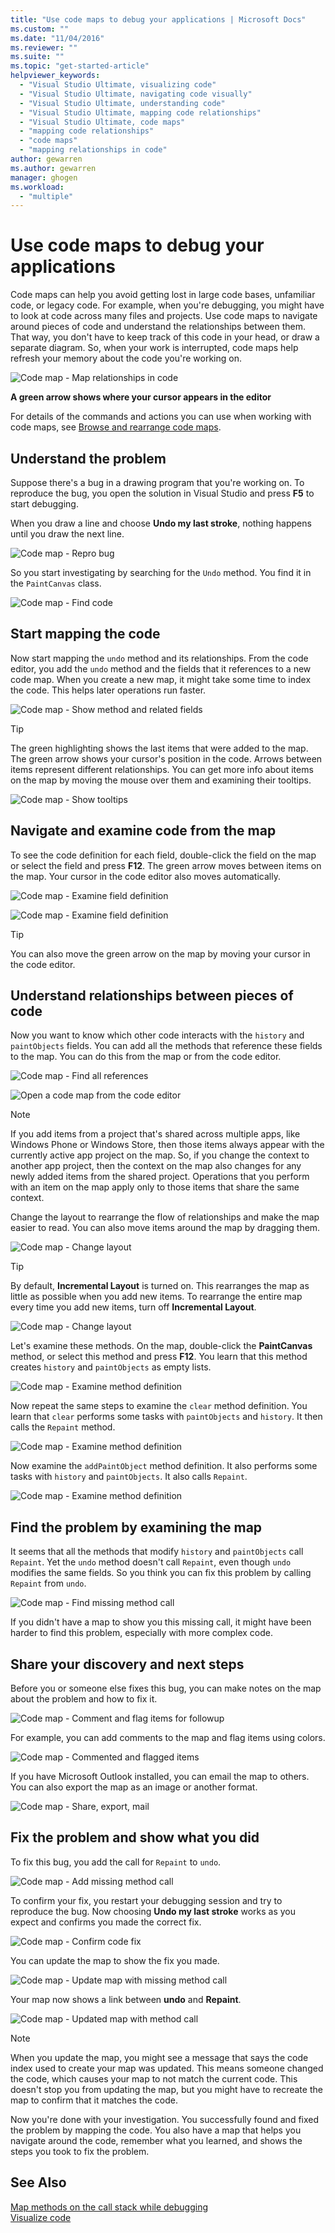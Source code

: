 ```yaml
---
title: "Use code maps to debug your applications | Microsoft Docs"
ms.custom: ""
ms.date: "11/04/2016"
ms.reviewer: ""
ms.suite: ""
ms.topic: "get-started-article"
helpviewer_keywords: 
  - "Visual Studio Ultimate, visualizing code"
  - "Visual Studio Ultimate, navigating code visually"
  - "Visual Studio Ultimate, understanding code"
  - "Visual Studio Ultimate, mapping code relationships"
  - "Visual Studio Ultimate, code maps"
  - "mapping code relationships"
  - "code maps"
  - "mapping relationships in code"
author: gewarren
ms.author: gewarren
manager: ghogen
ms.workload: 
  - "multiple"
---
```

# Use code maps to debug your applications
Code maps can help you avoid getting lost in large code bases, unfamiliar code, or legacy code. For example, when you're debugging, you might have to look at code across many files and projects. Use code maps to navigate around pieces of code and understand the relationships between them. That way, you don't have to keep track of this code in your head, or draw a separate diagram. So, when your work is interrupted, code maps help refresh your memory about the code you're working on.  
  
 ![Code map &#45; Map relationships in code](../modeling/media/codemapstoryboardpaint.png "CodeMapStoryboardPaint")  
  
 **A green arrow shows where your cursor appears in the editor**  
  
 For details of the commands and actions you can use when working with code maps, see [Browse and rearrange code maps](../modeling/browse-and-rearrange-code-maps.md).  
  
## Understand the problem  
 Suppose there's a bug in a drawing program that you're working on. To reproduce the bug, you open the solution in Visual Studio and press **F5** to start debugging.  
  
 When you draw a line and choose **Undo my last stroke**, nothing happens until you draw the next line.  
  
 ![Code map &#45; Repro bug](../modeling/media/codemapstoryboardpaint0.png "CodeMapStoryboardPaint0")  
  
 So you start investigating by searching for the `Undo` method. You find it in the `PaintCanvas` class.  
  
 ![Code map &#45; Find code](../modeling/media/codemapstoryboardpaint1.png "CodeMapStoryboardPaint1")  
  
## Start mapping the code  
 Now start mapping the `undo` method and its relationships. From the code editor, you add the `undo` method and the fields that it references to a new code map. When you create a new map, it might take some time to index the code. This helps later operations run faster.  
  
 ![Code map &#45; Show method and related fields](../modeling/media/codemapstoryboardpaint3.png "CodeMapStoryboardPaint3")  
  
> [!TIP]
>  The green highlighting shows the last items that were added to the map. The green arrow shows your cursor's position in the code. Arrows between items represent different relationships. You can get more info about items on the map by moving the mouse over them and examining their tooltips.  
  
 ![Code map &#45; Show tooltips](../modeling/media/codemapstoryboardpaint4.png "CodeMapStoryboardPaint4")  
  
## Navigate and examine code from the map  
 To see the code definition for each field, double-click the field on the map or select the field and press **F12**. The green arrow moves between items on the map. Your cursor in the code editor also moves automatically.  
  
 ![Code map &#45; Examine field definition](../modeling/media/codemapstoryboardpaint5.png "CodeMapStoryboardPaint5")  
  
 ![Code map &#45; Examine field definition](../modeling/media/codemapstoryboardpaint5a.png "CodeMapStoryboardPaint5A")  
  
> [!TIP]
>  You can also move the green arrow on the map by moving your cursor in the code editor.  
  
## Understand relationships between pieces of code  
 Now you want to know which other code interacts with the `history` and `paintObjects` fields. You can add all the methods that reference these fields to the map. You can do this from the map or from the code editor.  
  
 ![Code map &#45; Find all references](../modeling/media/codemapstoryboardpaint6.png "CodeMapStoryboardPaint6")  
  
 ![Open a code map from the code editor](../modeling/media/codemapstoryboardpaint6a.PNG "CodeMapStoryboardPaint6A")  
  
> [!NOTE]
>  If you add items from a project that's shared across multiple apps, like Windows Phone or Windows Store, then those items always appear with the currently active app project on the map. So, if you change the context to another app project, then the context on the map also changes for any newly added items from the shared project. Operations that you perform with an item on the map apply only to those items that share the same context.  
  
 Change the layout to rearrange the flow of relationships and make the map easier to read. You can also move items around the map by dragging them.  
  
 ![Code map &#45; Change layout](../modeling/media/codemapstoryboardpaint7a.png "CodeMapStoryboardPaint7A")  
  
> [!TIP]
>  By default, **Incremental Layout** is turned on. This rearranges the map as little as possible when you add new items. To rearrange the entire map every time you add new items, turn off **Incremental Layout**.  
  
 ![Code map &#45; Change layout](../modeling/media/codemapstoryboardpaint7.png "CodeMapStoryboardPaint7")  
  
 Let's examine these methods. On the map, double-click the **PaintCanvas** method, or select this method and press **F12**. You learn that this method creates `history` and `paintObjects` as empty lists.  
  
 ![Code map &#45; Examine method definition](../modeling/media/codemapstoryboardpaint8.png "CodeMapStoryboardPaint8")  
  
 Now repeat the same steps to examine the `clear` method definition. You learn that `clear` performs some tasks with `paintObjects` and `history`. It then calls the `Repaint` method.  
  
 ![Code map &#45; Examine method definition](../modeling/media/codemapstoryboardpaint9.png "CodeMapStoryboardPaint9")  
  
 Now examine the `addPaintObject` method definition. It also performs some tasks with `history` and `paintObjects`. It also calls `Repaint`.  
  
 ![Code map &#45; Examine method definition](../modeling/media/codemapstoryboardpaint10.png "CodeMapStoryboardPaint10")  
  
## Find the problem by examining the map  
 It seems that all the methods that modify `history` and `paintObjects` call `Repaint`. Yet the `undo` method doesn't call `Repaint`, even though `undo` modifies the same fields. So you think you can fix this problem by calling `Repaint` from `undo`.  
  
 ![Code map &#45; Find missing method call](../modeling/media/codemapstoryboardpaint11.png "CodeMapStoryboardPaint11")  
  
 If you didn't have a map to show you this missing call, it might have been harder to find this problem, especially with more complex code.  
  
## Share your discovery and next steps  
 Before you or someone else fixes this bug, you can make notes on the map about the problem and how to fix it.  
  
 ![Code map &#45; Comment and flag items for followup](../modeling/media/codemapstoryboardpaint12.png "CodeMapStoryboardPaint12")  
  
 For example, you can add comments to the map and flag items using colors.  
  
 ![Code map &#45; Commented and flagged items](../modeling/media/codemapstoryboardpaint12a.png "CodeMapStoryboardPaint12A")  
  
 If you have Microsoft Outlook installed, you can email the map to others. You can also export the map as an image or another format.  
  
 ![Code map &#45; Share, export, mail](../modeling/media/codemapstoryboardpaint13.png "CodeMapStoryboardPaint13")  
  
## Fix the problem and show what you did  
 To fix this bug, you add the call for `Repaint` to `undo`.  
  
 ![Code map &#45; Add missing method call](../modeling/media/codemapstoryboardpaint14.png "CodeMapStoryboardPaint14")  
  
 To confirm your fix, you restart your debugging session and try to reproduce the bug. Now choosing **Undo my last stroke** works as you expect and confirms you made the correct fix.  
  
 ![Code map &#45; Confirm code fix](../modeling/media/codemapstoryboardpaint15.png "CodeMapStoryboardPaint15")  
  
 You can update the map to show the fix you made.  
  
 ![Code map &#45; Update map with missing method call](../modeling/media/codemapstoryboardpaint16.png "CodeMapStoryboardPaint16")  
  
 Your map now shows a link between **undo** and **Repaint**.  
  
 ![Code map &#45; Updated map with method call](../modeling/media/codemapstoryboardpaint17.png "CodeMapStoryboardPaint17")  
  
> [!NOTE]
>  When you update the map, you might see a message that says the code index used to create your map was updated. This means someone changed the code, which causes your map to not match the current code. This doesn't stop you from updating the map, but you might have to recreate the map to confirm that it matches the code.  
  
 Now you're done with your investigation. You successfully found and fixed the problem by mapping the code. You also have a map that helps you navigate around the code, remember what you learned, and shows the steps you took to fix the problem.  
  
## See Also  
 [Map methods on the call stack while debugging](../debugger/map-methods-on-the-call-stack-while-debugging-in-visual-studio.md)   
 [Visualize code](../modeling/visualize-code.md)